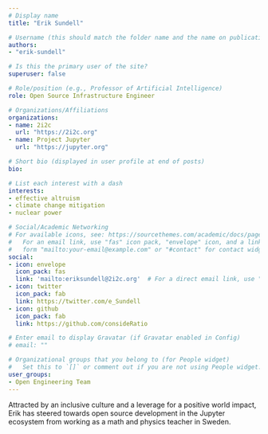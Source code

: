 ```yaml
---
# Display name
title: "Erik Sundell"

# Username (this should match the folder name and the name on publications)
authors:
- "erik-sundell"

# Is this the primary user of the site?
superuser: false

# Role/position (e.g., Professor of Artificial Intelligence)
role: Open Source Infrastructure Engineer

# Organizations/Affiliations
organizations:
- name: 2i2c
  url: "https://2i2c.org"
- name: Project Jupyter
  url: "https://jupyter.org"

# Short bio (displayed in user profile at end of posts)
bio:

# List each interest with a dash
interests:
- effective altruism
- climate change mitigation
- nuclear power

# Social/Academic Networking
# For available icons, see: https://sourcethemes.com/academic/docs/page-builder/#icons
#   For an email link, use "fas" icon pack, "envelope" icon, and a link in the
#   form "mailto:your-email@example.com" or "#contact" for contact widget.
social:
- icon: envelope
  icon_pack: fas
  link: 'mailto:eriksundell@2i2c.org'  # For a direct email link, use "mailto:test@example.org".
- icon: twitter
  icon_pack: fab
  link: https://twitter.com/e_Sundell
- icon: github
  icon_pack: fab
  link: https://github.com/consideRatio

# Enter email to display Gravatar (if Gravatar enabled in Config)
# email: ""

# Organizational groups that you belong to (for People widget)
#   Set this to `[]` or comment out if you are not using People widget.
user_groups:
- Open Engineering Team
---
```


Attracted by an inclusive culture and a leverage for a positive world impact,
Erik has steered towards open source development in the Jupyter ecosystem from
working as a math and physics teacher in Sweden.
